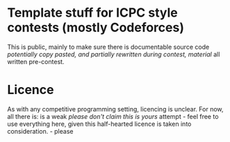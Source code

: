 # Template stuff for ICPC style contests (mostly Codeforces)
This is public, mainly to make sure there is documentable source code *potentially copy pasted, and partially rewritten during contest, material* all written pre-contest.
# Licence
As with any competitive programming setting, licencing is unclear. For now, all there is: is a weak *please don't claim this is yours* attempt - feel free to use everything here, given this half-hearted licence is taken into consideration. - please
